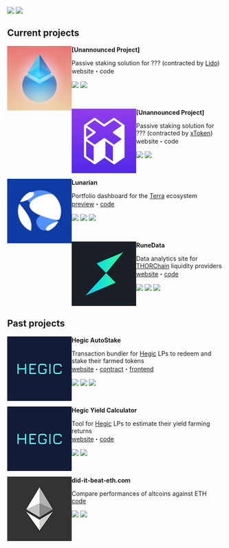 [![](https://img.shields.io/twitter/follow/_0x_larry?label=follow%20on%20twitter&style=for-the-badge&logo=twitter)](https://twitter.com/_0x_larry)
[![](https://img.shields.io/github/followers/0xlarry?label=follow%20on%20GitHub&style=for-the-badge&logo=github)](https://github.com/0xlarry)

## Current projects

<img align="left" width="150" height="150" src="images/lido.png"> **\[Unannounced Project\]** 

Passive staking solution for ??? (contracted by [Lido](https://lido.fi/))<br>
website・code

<img src="https://img.shields.io/badge/solidity%20-%23363636.svg"/> <img src="https://img.shields.io/badge/typescript%20-%23007ACC.svg"/>

<br>

<img align="left" width="150" height="150" src="images/xtoken.png"> **\[Unannounced Project\]**

Passive staking solution for ??? (contracted by [xToken](https://xtoken.market/))<br>
website・code

<img src="https://img.shields.io/badge/solidity%20-%23363636.svg"/> <img src="https://img.shields.io/badge/typescript%20-%23007ACC.svg"/>

<br>

<img align="left" width="150" height="150" src="images/terra.png"> **Lunarian**

Portfolio dashboard for the [Terra](https://terra.money/) ecosystem<br>
[preview](https://lunarian.herokuapp.com/)・[code](https://github.com/0xlarry/lunarian)

<img src="https://img.shields.io/badge/vuejs%20-%2335495e.svg"/> <img src="https://img.shields.io/badge/bootstrap%20-%23563D7C.svg"/> <img src="https://img.shields.io/badge/typescript%20-%23007ACC.svg"/>

<br>

<img align="left" width="150" height="150" src="images/thorchain.png"> **RuneData**

Data analytics site for [THORChain](https://thorchain.org/) liquidity providers<br>
[website](https://runedata.info/)・[code](https://github.com/0xlarry/runedata)

<img src="https://img.shields.io/badge/vuejs%20-%2335495e.svg"/> <img src="https://img.shields.io/badge/bootstrap%20-%23563D7C.svg"/> <img src="https://img.shields.io/badge/typescript%20-%23007ACC.svg"/>

<br>

## Past projects

<img align="left" width="150" height="150" src="images/hegic.png"> **Hegic AutoStake**

Transaction bundler for [Hegic](https://www.hegic.co/) LPs to redeem and stake their farmed tokens<br>
[website](https://hegic.autostake.co/)・[contract](https://github.com/0xlarry/hegic-autostake)・[frontend](https://github.com/0xlarry/hegic-autostake-frontend)

<img src="https://img.shields.io/badge/solidity%20-%23363636.svg"/> <img src="https://img.shields.io/badge/bootstrap%20-%23563D7C.svg"/> <img src="https://img.shields.io/badge/javascript%20-%23F7DF1E.svg"/>

<br>

<img align="left" width="150" height="150" src="images/hegic.png"> **Hegic Yield Calculator**

Tool for [Hegic](https://www.hegic.co/) LPs to estimate their yield farming returns<br>
[website](https://0xlarry.github.io/hegic-yield-estimator/)・[code](https://github.com/0xlarry/hegic-yield-estimator)

<img src="https://img.shields.io/badge/bootstrap%20-%23563D7C.svg"/> <img src="https://img.shields.io/badge/javascript%20-%23F7DF1E.svg"/>

<br>

<img align="left" width="150" height="150" src="images/ethereum.png"> **did-it-beat-eth.com** 

Compare performances of altcoins against ETH<br>
[code](https://github.com/0xlarry/did-it-beat-eth)

<img src="https://img.shields.io/badge/bootstrap%20-%23563D7C.svg"/> <img src="https://img.shields.io/badge/javascript%20-%23F7DF1E.svg"/>
